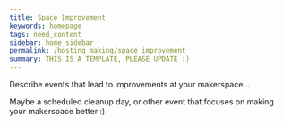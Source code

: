 ```yaml
---
title: Space Improvement
keywords: homepage
tags: need_content
sidebar: home_sidebar
permalink: /hosting_making/space_improvement
summary: THIS IS A TEMPLATE, PLEASE UPDATE :)
---
```


Describe events that lead to improvements at your makerspace...

Maybe a scheduled cleanup day, or other event that focuses on making your makerspace better :)